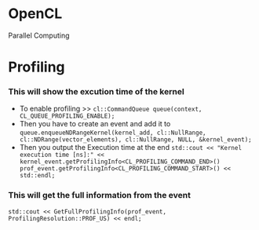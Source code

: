 # OpenCL
Parallel Computing

# Profiling
### This will show the excution time of the kernel
- To enable profiling >> `cl::CommandQueue queue(context, CL_QUEUE_PROFILING_ENABLE);`
- Then you have to create an event and add it to 
`queue.enqueueNDRangeKernel(kernel_add, cl::NullRange, cl::NDRange(vector_elements), cl::NullRange, NULL, &kernel_event);`
- Then you output the Execution time at the end `std::cout << "Kernel execution time [ns]:" << kernel_event.getProfilingInfo<CL_PROFILING_COMMAND_END>() prof_event.getProfilingInfo<CL_PROFILING_COMMAND_START>() << std::endl;`

### This will get the full information from the event
`std::cout << GetFullProfilingInfo(prof_event, ProfilingResolution::PROF_US) << endl;`
